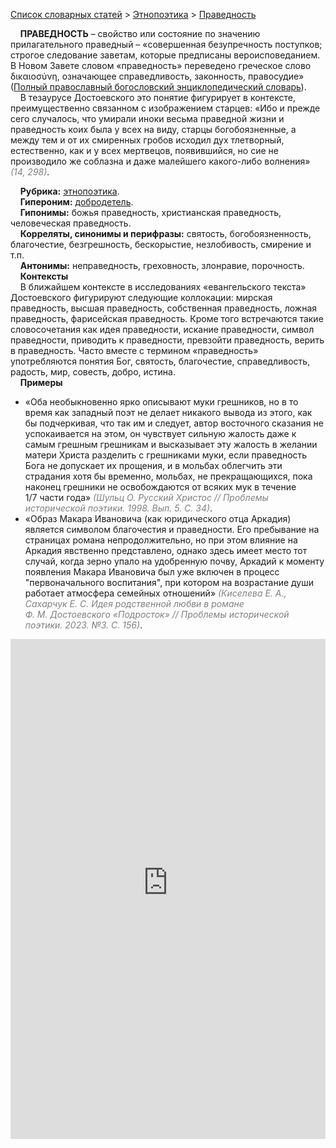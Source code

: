 <style>
st { color: Gray;
  font-style: italic;}
</style>

[Список словарных статей](https://thesaurus-dostoevsky.github.io/Thesaurus/) > [Этнопоэтика](ethnopoe.md) > [Праведность](праведность.md) 

&nbsp;&nbsp;&nbsp;&nbsp;**ПРАВЕДНОСТЬ** – свойство или состояние по значению прилагательного праведный  – «совершенная безупречность поступков; строгое следование заветам, которые предписаны вероисповеданием. В Новом Завете словом «праведность» переведено греческое слово δικαιοσύνη, означающее справедливость, законность, правосудие» ([Полный православный богословский энциклопедический словарь](https://azbyka.ru/)).  
&nbsp;&nbsp;&nbsp;&nbsp;В тезаурусе Достоевского это понятие фигурирует в контексте, преимущественно связанном с изображением старцев: «Ибо и прежде сего случалось, что умирали иноки весьма праведной жизни и праведность коих была у всех на виду, старцы богобоязненные, а между тем и от их смиренных гробов исходил дух тлетворный, естественно, как и у всех мертвецов, появившийся, но сие не производило же соблазна и даже малейшего какого-либо волнения» <st>(14, 298)</st>.  

&nbsp;&nbsp;&nbsp;&nbsp;**Рубрика:** [этнопоэтика](ethnopoe.md).  
&nbsp;&nbsp;&nbsp;&nbsp;**Гипероним:** [добродетель](добродетель.md).  
&nbsp;&nbsp;&nbsp;&nbsp;**Гипонимы:** божья праведность, христианская праведность,  человеческая праведность.  
&nbsp;&nbsp;&nbsp;&nbsp;**Корреляты, синонимы и перифразы:** святость, богобоязненность, благочестие, безгрешность, бескорыстие, незлобивость, смирение и т.п.  
&nbsp;&nbsp;&nbsp;&nbsp;**Антонимы:** неправедность, греховность, злонравие, порочность.  
&nbsp;&nbsp;&nbsp;&nbsp;**Контексты**  
&nbsp;&nbsp;&nbsp;&nbsp;В ближайшем контексте в исследованиях «евангельского текста» Достоевского фигурируют следующие коллокации: мирская праведность, высшая праведность, собственная праведность, ложная праведность, фарисейская праведность. Кроме того встречаются такие словосочетания как идея праведности, искание праведности, символ праведности, приводить к праведности, превзойти праведность, верить в праведность. Часто вместе с  термином «праведность» употребляются понятия Бог, святость, благочестие, справедливость, радость, мир, совесть, добро, истина.  <br>
&nbsp;&nbsp;&nbsp;&nbsp;**Примеры**  
* «Оба необыкновенно ярко описывают муки грешников, но в то время как западный поэт не делает никакого вывода из этого, как бы подчеркивая, что так им и следует, автор восточного сказания не успокаивается на этом, он чувствует сильную жалость даже к самым грешным грешникам и высказывает эту жалость в желании матери Христа разделить с грешниками муки, если праведность Бога не допускает их прощения, и в мольбах облегчить эти страдания хотя бы временно, мольбах, не прекращающихся, пока наконец грешники не освобождаются от всяких мук в течение 1/7 части года» <st>(Шульц О. Русский Христос // Проблемы исторической поэтики. 1998. Вып. 5. С. 34)</st>.
* «Образ Макара Ивановича (как юридического отца Аркадия) является символом благочестия и праведности. Его пребывание на страницах романа непродолжительно, но при этом влияние на Аркадия явственно представлено, однако здесь имеет место тот случай, когда зерно упало на удобренную почву, Аркадий к моменту появления Макара Ивановича был уже включен в процесс "первоначального воспитания", при котором на возрастание души работает атмосфера семейных отношений» <st>(Киселева Е. А., Сахарчук Е. С. Идея родственной любви в романе Ф. М. Достоевского «Подросток» // Проблемы исторической поэтики. 2023. №3. С. 156)</st>.

<iframe src="https://thesaurus-dostoevsky.github.io/nk/праведность.html" style="border:0px;width:100%;height:800px" allowfullscreen="true" webkitallowfullscreen="true" mozallowfullscreen="true">
